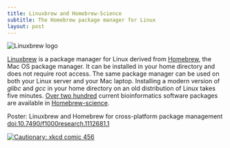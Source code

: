 ```yaml
---
title: Linuxbrew and Homebrew-Science
subtitle: The Homebrew package manager for Linux
layout: post
---
```


![Linuxbrew logo](/img/linuxbrew.png)

[Linuxbrew](http://linuxbrew.sh) is a package manager for Linux derived from [Homebrew](http://brew.sh), the Mac OS package manager. It can be installed in your home directory and does not require root access. The same package manager can be used on both your Linux server and your Mac laptop. Installing a modern version of *glibc* and *gcc* in your home directory on an old distribution of Linux takes five minutes. [Over two hundred](https://github.com/Homebrew/homebrew-science/search?q=bioinformatics) current bioinformatics software packages are available in [Homebrew-science](https://github.com/Homebrew/homebrew-science).

Poster: Linuxbrew and Homebrew for cross-platform package management [doi:10.7490/f1000research.1112681.1](http://f1000research.com/posters/5-1795)

[![Cautionary: xkcd comic 456](https://imgs.xkcd.com/comics/cautionary.png)](http://xkcd.com/456/)
